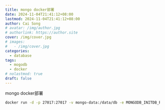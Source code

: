```yaml
---
title: mongo docker部署
date: 2024-11-04T21:41:12+08:00
lastmod: 2024-11-04T21:41:12+08:00
author: Cai Song
# avatar: /img/author.jpg
# authorlink: https://author.site
cover: /img/cover.jpg
# images:
#   - /img/cover.jpg
categories:
  - database
tags:
  - mogodb
  - docker
# nolastmod: true
draft: false
---
```


mongo docker部署
```bash
docker run -d -p 27017:27017 -v mongo-data:/data/db -e MONGODB_INITDB_ROOT_USERNAME=username -e MONGODB_INITDB_ROOT_PASSWORD=password mongo
```
